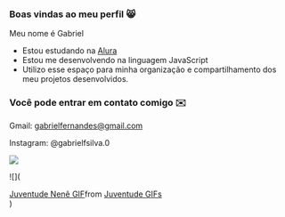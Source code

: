 ### Boas vindas ao meu perfil 😸 

Meu nome é Gabriel 

- Estou estudando na [Alura](https://www.alura.com.br)
- Estou me desenvolvendo na linguagem JavaScript
- Utilizo esse espaço para minha organização e compartilhamento dos meu projetos desenvolvidos.

### Você pode entrar em contato comigo ✉️

Gmail: gabrielfernandes@gmail.com

Instagram: @gabrielfsilva.0

![](https://media1.tenor.com/m/1mwdqr51emcAAAAC/test-typing.gif)

![](<div class="tenor-gif-embed" data-postid="7820748723381850234" data-share-method="host" data-aspect-ratio="0.561181" data-width="100%"><a href="https://tenor.com/view/juventude-nen%C3%AA-gif-7820748723381850234">Juventude Nenê GIF</a>from <a href="https://tenor.com/search/juventude-gifs">Juventude GIFs</a></div> <script type="text/javascript" async src="https://tenor.com/embed.js"></script>)
